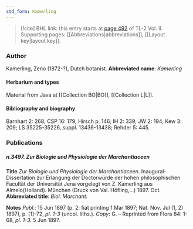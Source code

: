 ```yaml
---
std_form: Kamerling
---
```


> [!cite] BHL link: this entry starts at [page 492](https://www.biodiversitylibrary.org/page/33068734) of TL-2 Vol. II.
> Supporting pages: [[Abbreviations|abbreviations]], [[Layout key|layout key]].

### Author

Kamerling, Zeno (1872-?), Dutch botanist. 
**Abbreviated name**: *Kamerling*

#### Herbarium and types

Material from Java at [[Collection BO|BO]], [[Collection L|L]].

#### Bibliography and biography

Barnhart 2: 268; CSP 16: 179; Hirsch p. 146; IH 2: 339; JW 2: 194; Kew 3: 209; LS 35225-35226, suppl. 13436-13438; Rehder 5: 445.

### Publications

##### n.3497. Zur Biologie und Physiologie der Marchantiaceen

**Title**
*Zur Biologie und Physiologie der Marchantiaceen*. Inaugural-Dissertation zur Erlangung der Doctorwürde der hohen philosophischen Facultät der Universität Jena vorgelegt von Z. Kamerling aus Almelo(Holland). München (Druck von Val. Höfling,...) 1897. Oct.
**Abbreviated title**: *Biol. Marchant.*

**Notes**
*Publ*.: 15 Jun 1897 (p. 2: fiat printing 1 Mar 1897; Nat. Nov. Jul (1, 2) 1897), p. \[1\]-72, *pl. 1-3* (uncol. liths.). *Copy*: G. – Reprinted from Flora 84: 1-68, *pl. 1-3.* 5 Jun 1897.

